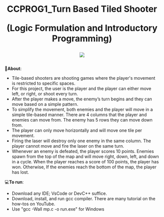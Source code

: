 <h1 align="center">
CCPROG1_Turn Based Tiled Shooter

(Logic Formulation and Introductory Programming)

   <img src="https://drive.google.com/file/d/1RTMb1G5PLfyvUkQ421FA2eLQ2UZw3wCg/view"></h1>

📝**About**:   
   - Tile-based shooters are shooting games where the player's movement is restricted to specific spaces. 
   - For this project, the user is the player and the player can either move left, or right, or shoot every turn. 
   - After the player makes a move, the enemy’s turn begins and they can move based on a simple pattern. 
   - To simplify the movement, both enemies and the player will move in a simple tile-based manner. There are 4 columns that the player and enemies can move from. The enemy has 5 rows they can move down from. 
   - The player can only move horizontally and will move one tile per movement. 
   - Firing the laser will destroy only one enemy in the same column. The player cannot move and fire the laser on the same turn. 
   - Whenever an enemy is defeated, the player scores 10 points. Enemies spawn from the top of the map and will move right, down, left, and down in a cycle. When the player reaches a score of 100 points, the player has won. Otherwise, If the enemies reach the bottom of the map, the player has lost.


💻**To run**:

   - Download any IDE; VsCode or DevC++ suffice.
   - Download, install, and run gcc compiler. There are many tutorial on the how-tos on YouTube. 
   - Use "gcc -Wall mp.c -o run.exe" for Windows

